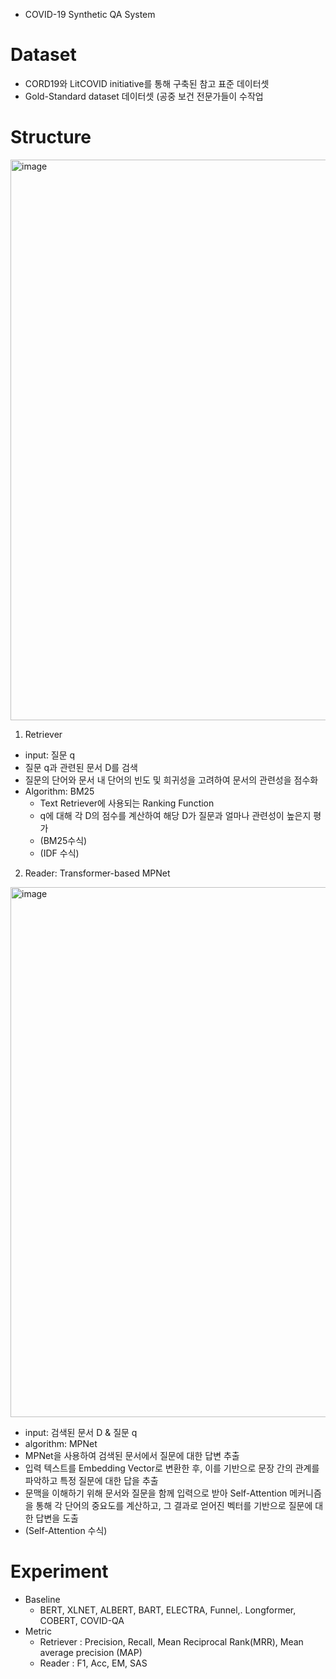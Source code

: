 - COVID-19 Synthetic QA System



# Dataset
  - CORD19와 LitCOVID initiative를 통해 구축된 참고 표준 데이터셋
  - Gold-Standard dataset 데이터셋 (공중 보건 전문가들이 수작업

# Structure

<img width="897" alt="image" src="https://github.com/user-attachments/assets/aac44f63-4984-412b-a823-7b343e220cef">

1. Retriever
  - input: 질문 q
  -  질문 q과 관련된 문서 D를 검색
  -  질문의 단어와 문서 내 단어의 빈도 및 희귀성을 고려하여 문서의 관련성을 점수화
  - Algorithm: BM25
    - Text Retriever에 사용되는 Ranking Function
    - q에 대해 각 D의 점수를 계산하여 해당 D가 질문과 얼마나 관련성이 높은지 평가
    - (BM25수식)
    - (IDF 수식)

2. Reader: Transformer-based MPNet

<img width="848" alt="image" src="https://github.com/user-attachments/assets/d9793d2d-3639-4670-9fcf-771f9b7f5600">

  - input: 검색된 문서 D & 질문 q
  - algorithm: MPNet
  - MPNet을 사용하여 검색된 문서에서 질문에 대한 답변 추출
  - 입력 텍스트를 Embedding Vector로 변환한 후, 이를 기반으로 문장 간의 관계를 파악하고 특정 질문에 대한 답을 추출
  - 문맥을 이해하기 위해 문서와 질문을 함께 입력으로 받아 Self-Attention 메커니즘을 통해 각 단어의 중요도를 계산하고, 그 결과로 얻어진 벡터를 기반으로 질문에 대한 답변을 도출
  - (Self-Attention 수식)

# Experiment
- Baseline
  - BERT, XLNET, ALBERT, BART, ELECTRA, Funnel,. Longformer, COBERT, COVID-QA
- Metric
    - Retriever
      : Precision, Recall, Mean Reciprocal Rank(MRR), Mean average precision (MAP)
    - Reader
      : F1, Acc, EM, SAS

